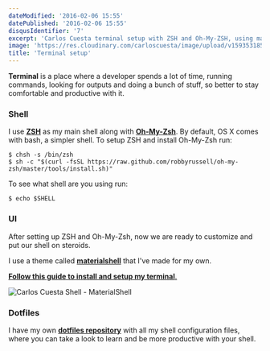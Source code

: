 ```yaml
---
dateModified: '2016-02-06 15:55'
datePublished: '2016-02-06 15:55'
disqusIdentifier: '7'
excerpt: 'Carlos Cuesta terminal setup with ZSH and Oh-My-ZSH, using materialshell and my dotfiles.'
image: 'https://res.cloudinary.com/carloscuesta/image/upload/v1593531858/blog-featured-images/Terminal_Setup.png'
title: 'Terminal setup'
---
```


**Terminal** is a place where a developer spends a lot of time, running commands, looking for outputs and doing a bunch of stuff, so better to stay comfortable and productive with it.

### Shell

I use [**ZSH**](http://www.zsh.org) as my main shell along with [**Oh-My-Zsh**](http://ohmyz.sh). By default, OS X comes with bash, a simpler shell. To setup ZSH and install Oh-My-Zsh run:

```shell
$ chsh -s /bin/zsh
$ sh -c "$(curl -fsSL https://raw.github.com/robbyrussell/oh-my-zsh/master/tools/install.sh)"
```

To see what shell are you using run:

```shell
$ echo $SHELL
```

### UI

After setting up ZSH and Oh-My-Zsh, now we are ready to customize and put our shell on steroids.

I use a theme called [**materialshell**](https://github.com/carloscuesta/materialshell) that I've made for my own.

[**Follow this guide to install and setup my terminal**.](https://github.com/carloscuesta/materialshell/blob/master/README.md)

![Carlos Cuesta Shell - MaterialShell](https://res.cloudinary.com/carloscuesta/image/upload/v1454753967/gazne7uhxuq8ugpfvile.png)

### Dotfiles

I have my own [**dotfiles repository**](https://github.com/carloscuesta/dotfiles) with all my shell configuration files, where you can take a look to learn and be more productive with your shell.
